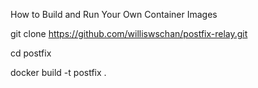 How to Build and Run Your Own Container Images

git clone https://github.com/williswschan/postfix-relay.git

cd postfix

docker build -t postfix .
